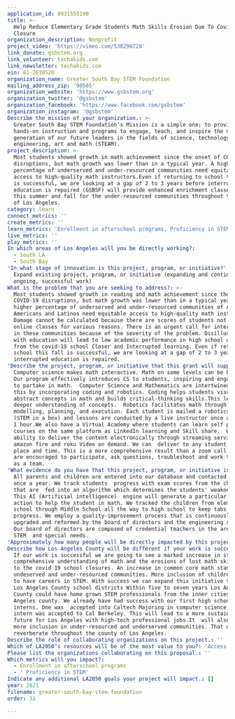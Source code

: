 ```yaml
---
application_id: 0931555190
title: >-
  Help Reduce Elementary Grade Students Math Skills Erosion Due To Covid-19
  Closure
organization_description: Nonprofit
project_video: 'https://vimeo.com/530298728'
link_donate: gsbstem.org
link_volunteer: techakids.com
link_newsletter: techakids.com
ein: 81-2630520
organization_name: Greater South Bay STEM Foundation
mailing_address_zip: '90505'
organization_website: 'https://www.gsbstem.org'
organization_twitter: '@gsbstem'
organization_facebook: 'https://www.facebook.com/gsbstem'
organization_instagram: '@gsbstem'
Describe the mission of your organization.: >-
  Greater South Bay STEM Foundation’s Mission is a simple one; to provide
  hands-on instruction and programs to engage, teach, and inspire the next
  generation of our future leaders in the fields of science, technology,
  engineering, art and math (STEAM).
project_description: >-
  Most students showed growth in math achievement since the onset of COVID-19
  disruptions, but math growth was lower than in a typical year. A higher
  percentage of underserved and under-resourced communities need equitable
  access to high-quality math instructors.Even if returning to school this fall
  is successful, we are looking at a gap of 2 to 3 years before interrupted
  education is repaired (GSBSF) will provide enhanced enrichment classes in math
  this summer and fall for the under-resourced communities throughout the county
  of Los Angeles.  
category: learn
connect_metrics: ''
create_metrics: ''
learn_metrics: 'Enrollment in afterschool programs, Proficiency in STEM'
live_metrics: ''
play_metrics: ''
In which areas of Los Angeles will you be directly working?:
  - South LA
  - South Bay
'In what stage of innovation is this project, program, or initiative?': >-
  Expand existing project, program, or initiative (expanding and continuing
  ongoing, successful work)
What is the problem that you are seeking to address?: >-
  Most students showed growth in reading and math achievement since the onset of
  COVID-19 disruptions, but math growth was lower than in a typical year. A
  higher percentage of underserved and under-resourced communities of African
  Americans and Latinos need equitable access to high-quality math instructors.
  Damage cannot be calculated because there are scores of students not attending
  online classes for various reasons. There is an urgent call for intervention
  in these communities because of the severity of the problem. Disillusionment
  with education will lead to low academic performance in high school will stem
  from the covid-19 school Closer and Interrupted learning. Even if returning to
  school this fall is successful, we are looking at a gap of 2 to 3 years before
  interrupted education is repaired. 
'Describe the project, program, or initiative that this grant will support to address the problem identified.': >-
  Computer science makes math interactive. Math on some levels can be boring.
  Our program effectively introduces CS to students, inspiring and engaging them
  to partake in math.  Computer Science and Mathematics are intertwined.We do
  this by incorporating coding and robotics. Coding helps students visualize
  abstract concepts in math and builds critical-thinking skills.This leads to a
  deeper understanding of concepts.  Robotics facilitates math through
  modelling, planning, and execution. Each student is mailed a robotics kit
  (STEM in a box) and lessons are conducted by a live instructor once a week for
  1 hour.We also have a Virtual Academy where students can learn self paced
  courses on the same platform as LinkedIn learning and Skill share.  With our
  ability to deliver the content electronically through streaming services
  amazon fire and roku Video on demand. We can  deliver to any student, at any
  place and time. This is a more comprehensive result than a zoom call. Students
  are encouraged to participate, ask questions, troubleshoot and work together
  as a team.  
'What evidence do you have that this project, program, or initiative is or will be successful, and how will you define and measure success?': >-
  All parents and children are entered into our database and contacted at least
  once a year. We track students  progress with exam scores from the challenges
  that are  fed into an algorithm which determines the students' weaknesses.
  This AI (Artificial intelligence)  engine will generate a particular course of
  action to help the student in math. We tracked the children from elementary
  school through Middle School all the way to high school to keep tabs on their
  progress. We employ a quality-improvement process that is continuously 
  upgraded and reformed by the board of directors and the engineering community.
  Our board of directors are composed of credential teachers in the area of
  STEM  and special needs.
'Approximately how many people will be directly impacted by this project, program, or initiative?': '4800'
Describe how Los Angeles County will be different if your work is successful.: >-
  If our work is successful we are going to see a marked increase in students'
  comprehensive understanding of math and the erosions of lost math skills due
  to the covid 19 school closures. An increase in common core math standards in
  undeserved and under-resourced communities. More inclusion of children wanting
  to have careers in STEM. With success we can expand this initiative throughout
  Los Angeles County school districts Within five to seven years Los Angeles
  County could have home grown STEM professionals from the inner cities of Los
  Angeles county. We already have had success with our first high school
  interns. One was  accepted into Caltech Majoring in computer science,the other
  intern was accepted to Cal Berkeley. This will lead to a more sustainable
  future for Los Angeles with high-tech professional jobs.It  will also lead to
  more inclusion in under-resourced and underserved communities. That will
  reverberate throughout the county of Los Angeles.     
Describe the role of collaborating organizations on this project.: ''
Which of LA2050’s resources will be of the most value to you?: 'Access to the LA2050 community,Strategy assistance and implementation'
Please list the organizations collaborating on this proposal.: ''
Which metrics will you impact?:
  - Enrollment in afterschool programs
  - ' Proficiency in STEM'
Indicate any additional LA2050 goals your project will impact.: []
year: 2021
filename: greater-south-bay-stem-foundation
order: 33

---
```

